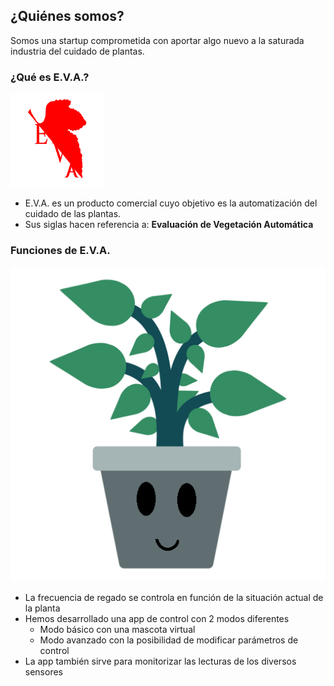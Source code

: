 ## ¿Quiénes somos?

Somos una startup comprometida con aportar algo nuevo a la saturada industria del cuidado de plantas.

### ¿Qué es E.V.A.?

<img src="./resources/logo.png" title="Logo" 
    width="150" height="150" />

* E.V.A. es un producto comercial cuyo objetivo es la automatización del cuidado de las plantas. 
* Sus siglas hacen referencia a: **Evaluación de Vegetación Automática**

### Funciones de E.V.A.

![Planta](./resources/planta_happy.png)

* La frecuencia de regado se controla en función de la situación actual de la planta 
* Hemos desarrollado una app de control con 2 modos diferentes
    * Modo básico con una mascota virtual
    * Modo avanzado con la posibilidad de modificar parámetros de control
* La app también sirve para monitorizar las lecturas de los diversos sensores
